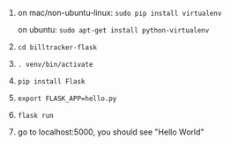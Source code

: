 1) on mac/non-ubuntu-linux: `sudo pip install virtualenv`

   on ubuntu: `sudo apt-get install python-virtualenv`

2) `cd billtracker-flask`

3) `. venv/bin/activate`

4) `pip install Flask`

5) `export FLASK_APP=hello.py`

6) `flask run`

7) go to localhost:5000, you should see "Hello World"
